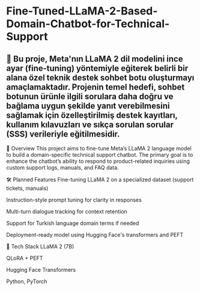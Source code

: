 # Fine-Tuned-LLaMA-2-Based-Domain-Chatbot-for-Technical-Support
## 📌 Bu proje, Meta'nın LLaMA 2 dil modelini ince ayar (fine-tuning) yöntemiyle eğiterek belirli bir alana özel teknik destek sohbet botu oluşturmayı amaçlamaktadır. Projenin temel hedefi, sohbet botunun ürünle ilgili sorulara daha doğru ve bağlama uygun şekilde yanıt verebilmesini sağlamak için özelleştirilmiş destek kayıtları, kullanım kılavuzları ve sıkça sorulan sorular (SSS) verileriyle eğitilmesidir.

📌 Overview
This project aims to fine-tune Meta’s LLaMA 2 language model to build a domain-specific technical support chatbot. The primary goal is to enhance the chatbot’s ability to respond to product-related inquiries using custom support logs, manuals, and FAQ data.

🛠 Planned Features
Fine-tuning LLaMA 2 on a specialized dataset (support tickets, manuals)

Instruction-style prompt tuning for clarity in responses

Multi-turn dialogue tracking for context retention

Support for Turkish language domain terms if needed

Deployment-ready model using Hugging Face's transformers and PEFT

🔧 Tech Stack
LLaMA 2 (7B)

QLoRA + PEFT

Hugging Face Transformers

Python, PyTorch
